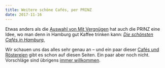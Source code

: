 ```yaml
---
title: Weitere schöne Cafés, per PRINZ
date: 2017-11-16
---
```


Etwas anders als die [Auswahl von Mit Vergnügen](/schnack/hamburger-cafes-bei-mit-vergnuegen/) hat auch die PRINZ eine Idee, wo man denn in Hamburg gut Kaffee trinken kann: [_Die schönsten Cafés in Hamburg._](https://prinz.de/hamburg/artikel/19-die-schoensten-cafes-in-hamburg/)  

Wir schauen uns das alles sehr genau an – und ein paar dieser [Cafés und Röstereien](/cafes/) gibt es schon auf diesen Seiten. Ein paar aber noch nicht. Vorschläge sind übrigens [immer willkommen](/kontakt/).